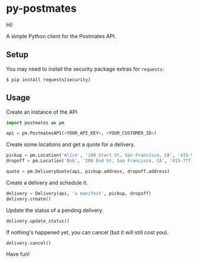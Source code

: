 py-postmates
============

Hi!

A simple Python client for the Postmates API.

## Setup

You may need to install the security package extras for `requests`:

    $ pip install requests[security]

## Usage

Create an instance of the API

```python
import postmates as pm

api = pm.PostmatesAPI(<YOUR_API_KEY>, <YOUR_CUSTOMER_ID>)
```

Create some locations and get a quote for a delivery.

```python
pickup = pm.Location('Alice', '100 Start St, San Francisco, CA', '415-555-0000')
dropoff = pm.Location('Bob', '200 End St, San Francisco, CA', '415-777-9999')

quote = pm.DeliveryQuote(api, pickup.address, dropoff.address)
```

Create a delivery and schedule it.

```python
delivery = Delivery(api, 'a manifest', pickup, dropoff)
delivery.create()
```

Update the status of a pending delivery.

```python
delivery.update_status()
```

If nothing's happened yet, you can cancel (but it will still cost you).

```python
delivery.cancel()
```

Have fun! 

